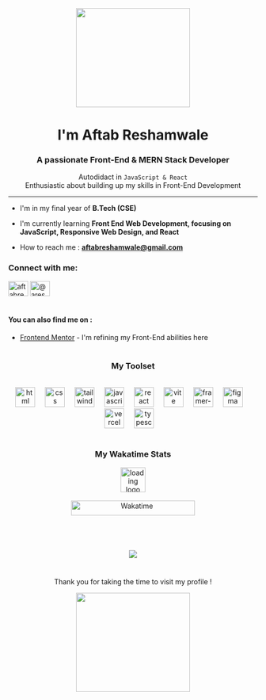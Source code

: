 <div align="center">
  <img  width="230" height="200"src="https://media1.tenor.com/m/34qNY2r67PgAAAAC/hi-hi-there.gif"/>
</div>


<div align="center">
  
<h1 align="center">I'm Aftab Reshamwale </h1>
<h3 align="center">A passionate Front-End & MERN Stack Developer</h3>


Autodidact in `JavaScript & React` <br/>Enthusiastic about building up my skills in Front-End Development <br/>
</div>

----------------------------------------------------


- I'm in my final year of **B.Tech (CSE)**

- I'm currently learning **Front End Web Development, focusing on JavaScript, Responsive Web Design, and React**

- How to reach me : **aftabreshamwale@gmail.com**


<h3 align="left">Connect with me:</h3>
<p align="left">
<a href="https://linkedin.com/in/aftabreshamwale" target="blank"><img align="center" src="https://raw.githubusercontent.com/rahuldkjain/github-profile-readme-generator/master/src/images/icons/Social/linked-in-alt.svg" alt="aftabreshamwale" height="30" width="40" /></a>
<a href="https://twitter.com/@areshamwale" target="blank"><img align="center" src="https://raw.githubusercontent.com/rahuldkjain/github-profile-readme-generator/master/src/images/icons/Social/twitter.svg" alt="@areshamwale" height="30" width="40" /></a>
</p>


#
  
#### You can also find me on :
- [Frontend Mentor](https://www.frontendmentor.io/profile/Aftab1112) - I'm refining my Front-End abilities here


#

<div align="center">
  
### My Toolset

<br/>
  <img src="https://skillicons.dev/icons?i=mongodb" height="40" alt="html logo"  />
  <img width="12" />
  <img src="https://skillicons.dev/icons?i=express" height="40" alt="css logo"  />
  <img width="12" />
  <img src="https://skillicons.dev/icons?i=react" height="40" alt="tailwindcss logo"  />
  <img width="12" />
  <img src="https://skillicons.dev/icons?i=nodejs" height="40" alt="javascript logo"  />
  <img width="12" />
  <img src="https://skillicons.dev/icons?i=mysql" height="40" alt="react logo"  />
  <img width="12" />
  <img src="https://skillicons.dev/icons?i=tailwind" height="40" alt="vite logo"  />
  <img width="12" />
  <img src="https://framerusercontent.com/images/48ha9ZR9oZQGQ6gZ8YUfElP3T0A.png" height="40" alt="framer-motion logo"  />
  <img width="12" />
  <img src="https://skillicons.dev/icons?i=figma" height="40" alt="figma logo"  />
  <img width="12" />
  <img src="https://skillicons.dev/icons?i=vercel" height="40" alt="vercel logo"  />
  <img width="12" />
  <img src="https://skillicons.dev/icons?i=typescript" height="40" alt="typescript logo"  />
  <img width="12" />
</div>

#

<div align="center">

### My Wakatime Stats


<img src="https://cdn-icons-gif.flaticon.com/8722/8722702.gif" height="50" alt="loading logo"  />

</br>
</br>

<a href="https://wakatime.com/@018d5f86-e777-46c5-9e32-bccbe9d7746c">
  <img src="https://wakatime.com/badge/user/018d5f86-e777-46c5-9e32-bccbe9d7746c.svg" alt="Wakatime" width="250" height="30">
</a>


</div>

#
</br>

<div align="center">
  
![](https://github-readme-stats.vercel.app/api/top-langs/?username=aftab1112&theme=tokyonight&hide_border=false&langs_count=4&include_all_commits=false&count_private=true&layout=compact)

</div>


#

<p align="center">Thank you for taking the time to visit my profile !</p>
<div align="center">
  <img width="230" height="200" src="https://media1.tenor.com/m/TF830aDclLsAAAAC/adi%C3%B3s.gif" />
</div>
